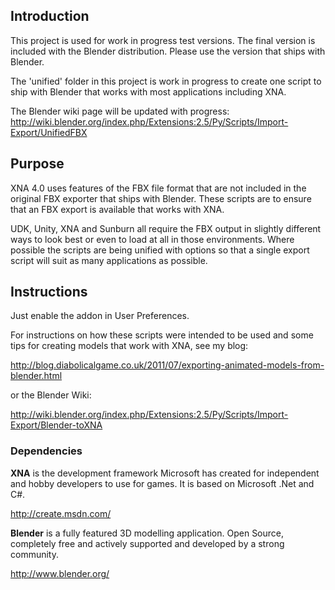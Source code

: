 ## Introduction ##
This project is used for work in progress test versions.  The final version is included with the Blender distribution.  Please use the version that ships with Blender.

The 'unified' folder in this project is work in progress to create one script to ship with Blender that works with most applications including XNA.

The Blender wiki page will be updated with progress:
http://wiki.blender.org/index.php/Extensions:2.5/Py/Scripts/Import-Export/UnifiedFBX


## Purpose ##
XNA 4.0 uses features of the FBX file format that are not included in the original FBX exporter that ships with Blender.  These scripts are to ensure that an FBX export is available that works with XNA.

UDK, Unity, XNA and Sunburn all require the FBX output in slightly different ways to look best or even to load at all in those environments.  Where possible the scripts are being unified with options so that a single export script will suit as many applications as possible.


## Instructions ##
Just enable the addon in User Preferences.

For instructions on how these scripts were intended to be used and some tips for creating models that work with XNA, see my blog:


http://blog.diabolicalgame.co.uk/2011/07/exporting-animated-models-from-blender.html

or the Blender Wiki:

http://wiki.blender.org/index.php/Extensions:2.5/Py/Scripts/Import-Export/Blender-toXNA



### Dependencies ###
**XNA** is the development framework Microsoft has created for independent and hobby developers to use for games. It is based on Microsoft .Net and C#.

http://create.msdn.com/

**Blender** is a fully featured 3D modelling application.  Open Source, completely free and actively supported and developed by a strong community.

http://www.blender.org/